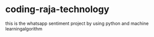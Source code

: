 # coding-raja-technology
this is the whatsapp sentiment project by using python and machine learningalgorithm
